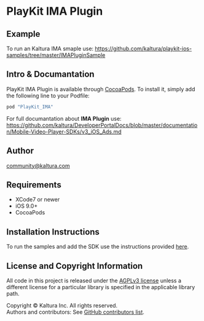 # PlayKit IMA Plugin

## Example

To run an Kaltura IMA smaple use:
https://github.com/kaltura/playkit-ios-samples/tree/master/IMAPluginSample

## Intro & Documantation

PlayKit IMA Plugin is available through [CocoaPods](http://cocoapods.org). To install
it, simply add the following line to your Podfile:

```ruby
pod "PlayKit_IMA"
```
For full documantation about **IMA Plugin** use:
https://github.com/kaltura/DeveloperPortalDocs/blob/master/documentation/Mobile-Video-Player-SDKs/v3_iOS_Ads.md

## Author

community@kaltura.com


## Requirements

* XCode7 or newer
* iOS 9.0+
* CocoaPods

## Installation Instructions

To run the samples and add the SDK use the instructions provided [here](https://vpaas.kaltura.com/documentation/Mobile-Video-Player-SDKs/v3_iOS_Introduction.html).

## License and Copyright Information
All code in this project is released under the [AGPLv3 license](http://www.gnu.org/licenses/agpl-3.0.html) unless a different license for a particular library is specified in the applicable library path.   

Copyright © Kaltura Inc. All rights reserved.   
Authors and contributors: See [GitHub contributors list](https://github.com/kaltura/playkit-ios-samples/graphs/contributors).  
